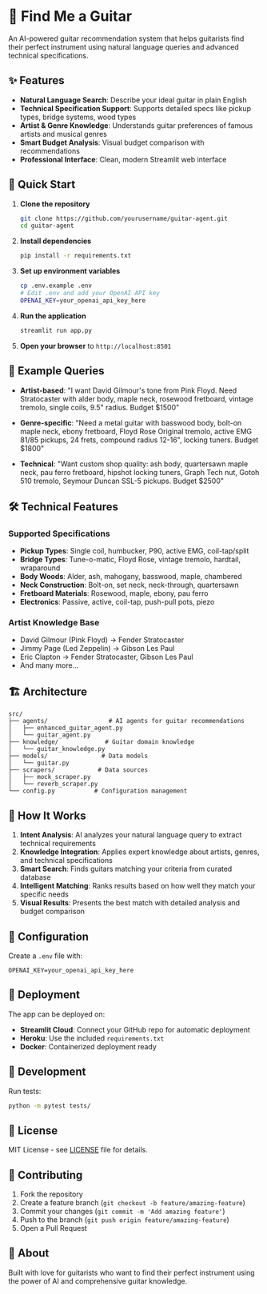 # 🎸 Find Me a Guitar

An AI-powered guitar recommendation system that helps guitarists find their perfect instrument using natural language queries and advanced technical specifications.

## ✨ Features

- **Natural Language Search**: Describe your ideal guitar in plain English
- **Technical Specification Support**: Supports detailed specs like pickup types, bridge systems, wood types
- **Artist & Genre Knowledge**: Understands guitar preferences of famous artists and musical genres
- **Smart Budget Analysis**: Visual budget comparison with recommendations
- **Professional Interface**: Clean, modern Streamlit web interface

## 🚀 Quick Start

1. **Clone the repository**
   ```bash
   git clone https://github.com/yourusername/guitar-agent.git
   cd guitar-agent
   ```

2. **Install dependencies**
   ```bash
   pip install -r requirements.txt
   ```

3. **Set up environment variables**
   ```bash
   cp .env.example .env
   # Edit .env and add your OpenAI API key
   OPENAI_KEY=your_openai_api_key_here
   ```

4. **Run the application**
   ```bash
   streamlit run app.py
   ```

5. **Open your browser** to `http://localhost:8501`

## 🎯 Example Queries

- **Artist-based**: "I want David Gilmour's tone from Pink Floyd. Need Stratocaster with alder body, maple neck, rosewood fretboard, vintage tremolo, single coils, 9.5\" radius. Budget $1500"

- **Genre-specific**: "Need a metal guitar with basswood body, bolt-on maple neck, ebony fretboard, Floyd Rose Original tremolo, active EMG 81/85 pickups, 24 frets, compound radius 12-16\", locking tuners. Budget $1800"

- **Technical**: "Want custom shop quality: ash body, quartersawn maple neck, pau ferro fretboard, hipshot locking tuners, Graph Tech nut, Gotoh 510 tremolo, Seymour Duncan SSL-5 pickups. Budget $2500"

## 🛠️ Technical Features

### Supported Specifications

- **Pickup Types**: Single coil, humbucker, P90, active EMG, coil-tap/split
- **Bridge Types**: Tune-o-matic, Floyd Rose, vintage tremolo, hardtail, wraparound
- **Body Woods**: Alder, ash, mahogany, basswood, maple, chambered
- **Neck Construction**: Bolt-on, set neck, neck-through, quartersawn
- **Fretboard Materials**: Rosewood, maple, ebony, pau ferro
- **Electronics**: Passive, active, coil-tap, push-pull pots, piezo

### Artist Knowledge Base

- David Gilmour (Pink Floyd) → Fender Stratocaster
- Jimmy Page (Led Zeppelin) → Gibson Les Paul
- Eric Clapton → Fender Stratocaster, Gibson Les Paul
- And many more...

## 🏗️ Architecture

```
src/
├── agents/                 # AI agents for guitar recommendations
│   ├── enhanced_guitar_agent.py
│   └── guitar_agent.py
├── knowledge/             # Guitar domain knowledge
│   └── guitar_knowledge.py
├── models/               # Data models
│   └── guitar.py
├── scrapers/            # Data sources
│   ├── mock_scraper.py
│   └── reverb_scraper.py
└── config.py           # Configuration management
```

## 🤖 How It Works

1. **Intent Analysis**: AI analyzes your natural language query to extract technical requirements
2. **Knowledge Integration**: Applies expert knowledge about artists, genres, and technical specifications  
3. **Smart Search**: Finds guitars matching your criteria from curated database
4. **Intelligent Matching**: Ranks results based on how well they match your specific needs
5. **Visual Results**: Presents the best match with detailed analysis and budget comparison

## 🔧 Configuration

Create a `.env` file with:

```env
OPENAI_KEY=your_openai_api_key_here
```

## 🚀 Deployment

The app can be deployed on:
- **Streamlit Cloud**: Connect your GitHub repo for automatic deployment
- **Heroku**: Use the included `requirements.txt`
- **Docker**: Containerized deployment ready

## 🧪 Development

Run tests:
```bash
python -m pytest tests/
```

## 📝 License

MIT License - see [LICENSE](LICENSE) file for details.

## 🤝 Contributing

1. Fork the repository
2. Create a feature branch (`git checkout -b feature/amazing-feature`)
3. Commit your changes (`git commit -m 'Add amazing feature'`)
4. Push to the branch (`git push origin feature/amazing-feature`)
5. Open a Pull Request

## 🎸 About

Built with love for guitarists who want to find their perfect instrument using the power of AI and comprehensive guitar knowledge.